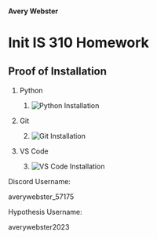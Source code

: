 #### Avery Webster

# Init IS 310 Homework

## Proof of Installation

1. Python

    1. ![Python Installation](images/Screenshot%202024-08-30%20at%2010.11.04 AM.png)

2. Git

    2. ![Git Installation](images/Screenshot%202024-08-30%20at%2010.50.24 AM.png)

3. VS Code

    3. ![VS Code Installation](images/Screenshot%202024-09-03%20at%201.34.19 PM.png)

Discord Username:

averywebster_57175

Hypothesis Username:

averywebster2023